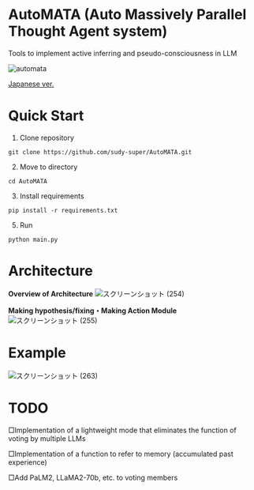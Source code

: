 # AutoMATA (Auto Massively Parallel Thought Agent system)

Tools to implement active inferring and pseudo-consciousness in LLM

![automata](https://github.com/sudy-super/AutoMATA/assets/128252727/644fd848-276f-4dfd-9044-1ecaada5d178)

[Japanese ver.](https://github.com/sudy-super/AutoMATA/blob/main/README.md)

# Quick Start

1. Clone repository

```
git clone https://github.com/sudy-super/AutoMATA.git
```

2. Move to directory

```
cd AutoMATA
```

3. Install requirements

```
pip install -r requirements.txt
```

5. Run

```
python main.py
```

# Architecture

**Overview of Architecture**
![スクリーンショット (254)](https://github.com/sudy-super/AutoMATA/assets/128252727/3fe8a618-a719-46d0-b059-769e1917ac59)

**Making hypothesis/fixing・Making Action Module**
![スクリーンショット (255)](https://github.com/sudy-super/AutoMATA/assets/128252727/2a05bb62-bccc-4181-8d93-0d79dade2744)

# Example
![スクリーンショット (263)](https://github.com/sudy-super/AutoMATA/assets/128252727/e7dca873-f262-48b7-9d6c-c2d6300530a0)

# TODO

□Implementation of a lightweight mode that eliminates the function of voting by multiple LLMs

□Implementation of a function to refer to memory (accumulated past experience)

□Add PaLM2, LLaMA2-70b, etc. to voting members
